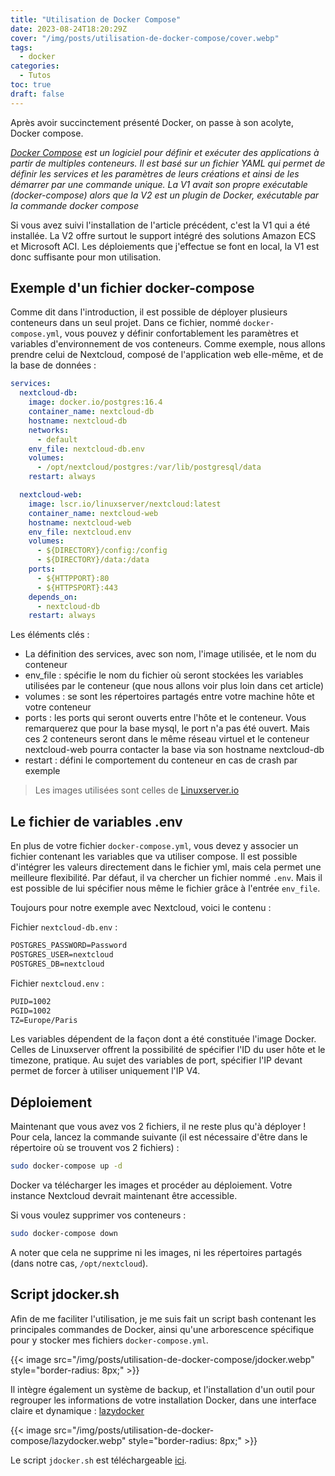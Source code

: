 ```yaml
---
title: "Utilisation de Docker Compose"
date: 2023-08-24T18:20:29Z
cover: "/img/posts/utilisation-de-docker-compose/cover.webp"
tags:
  - docker
categories:
  - Tutos
toc: true
draft: false
---
```


Après avoir succinctement présenté Docker, on passe à son acolyte, Docker compose.

*[Docker Compose](https://fr.wikipedia.org/wiki/Docker_(logiciel)) est un logiciel pour définir et exécuter des applications à partir de multiples conteneurs. Il est basé sur un fichier YAML qui permet de définir les services et les paramètres de leurs créations et ainsi de les démarrer par une commande unique. La V1 avait son propre exécutable (docker-compose) alors que la V2 est un plugin de Docker, exécutable par la commande docker compose*

Si vous avez suivi l'installation de l'article précédent, c'est la V1 qui a été installée. La V2 offre surtout le support intégré des solutions Amazon ECS et Microsoft ACI. Les déploiements que j'effectue se font en local, la V1 est donc suffisante pour mon utilisation.

## Exemple d'un fichier docker-compose

Comme dit dans l'introduction, il est possible de déployer plusieurs conteneurs dans un seul projet. Dans ce fichier, nommé `docker-compose.yml`, vous pouvez y définir confortablement les paramètres et variables d'environnement de vos conteneurs. Comme exemple, nous allons prendre celui de Nextcloud, composé de l'application web elle-même, et de la base de données :

```yaml
services:
  nextcloud-db:
    image: docker.io/postgres:16.4
    container_name: nextcloud-db
    hostname: nextcloud-db
    networks:
      - default
    env_file: nextcloud-db.env
    volumes:
      - /opt/nextcloud/postgres:/var/lib/postgresql/data
    restart: always

  nextcloud-web:
    image: lscr.io/linuxserver/nextcloud:latest
    container_name: nextcloud-web
    hostname: nextcloud-web
    env_file: nextcloud.env
    volumes:
      - ${DIRECTORY}/config:/config
      - ${DIRECTORY}/data:/data
    ports:
      - ${HTTPPORT}:80
      - ${HTTPSPORT}:443
    depends_on:
      - nextcloud-db
    restart: always
```

Les éléments clés :

- La définition des services, avec son nom, l'image utilisée, et le nom du conteneur
- env_file : spécifie le nom du fichier où seront stockées les variables utilisées par le conteneur (que nous allons voir plus loin dans cet article)
- volumes : se sont les répertoires partagés entre votre machine hôte et votre conteneur
- ports : les ports qui seront ouverts entre l'hôte et le conteneur. Vous remarquerez que pour la base mysql, le port n'a pas été ouvert. Mais ces 2 conteneurs seront dans le même réseau virtuel et le conteneur nextcloud-web pourra contacter la base via son hostname nextcloud-db
- restart : défini le comportement du conteneur en cas de crash par exemple

> Les images utilisées sont celles de [Linuxserver.io](https://www.linuxserver.io/)

## Le fichier de variables .env

En plus de votre fichier `docker-compose.yml`, vous devez y associer un fichier contenant les variables que va utiliser compose. Il est possible d'intégrer les valeurs directement dans le fichier yml, mais cela permet une meilleure flexibilité. Par défaut, il va chercher un fichier nommé `.env`. Mais il est possible de lui spécifier nous même le fichier grâce à l'entrée `env_file`.

Toujours pour notre exemple avec Nextcloud, voici le contenu :

Fichier `nextcloud-db.env` :

```txt
POSTGRES_PASSWORD=Password
POSTGRES_USER=nextcloud
POSTGRES_DB=nextcloud
```

Fichier `nextcloud.env` :

```txt
PUID=1002
PGID=1002
TZ=Europe/Paris
```

Les variables dépendent de la façon dont a été constituée l'image Docker. Celles de Linuxserver offrent la possibilité de spécifier l'ID du user hôte et le timezone, pratique. Au sujet des variables de port, spécifier l'IP devant permet de forcer à utiliser uniquement l'IP V4.

## Déploiement

Maintenant que vous avez vos 2 fichiers, il ne reste plus qu'à déployer !
Pour cela, lancez la commande suivante (il est nécessaire d'être dans le répertoire où se trouvent vos 2 fichiers) :

```bash
sudo docker-compose up -d
```

Docker va télécharger les images et procéder au déploiement.
Votre instance Nextcloud devrait maintenant être accessible.

Si vous voulez supprimer vos conteneurs :

```bash
sudo docker-compose down
```

A noter que cela ne supprime ni les images, ni les répertoires partagés (dans notre cas, `/opt/nextcloud`).

## Script jdocker.sh

Afin de me faciliter l'utilisation, je me suis fait un script bash contenant les principales commandes de Docker, ainsi qu'une arborescence spécifique pour y stocker mes fichiers `docker-compose.yml`.

{{< image src="/img/posts/utilisation-de-docker-compose/jdocker.webp" style="border-radius: 8px;" >}}

Il intègre également un système de backup, et l'installation d'un outil pour regrouper les informations de votre installation Docker, dans une interface claire et dynamique : [lazydocker](https://github.com/jesseduffield/lazydocker)

{{< image src="/img/posts/utilisation-de-docker-compose/lazydocker.webp" style="border-radius: 8px;" >}}

Le script `jdocker.sh` est téléchargeable [ici](/https://github.com/jeremky/jdocker.sh).
